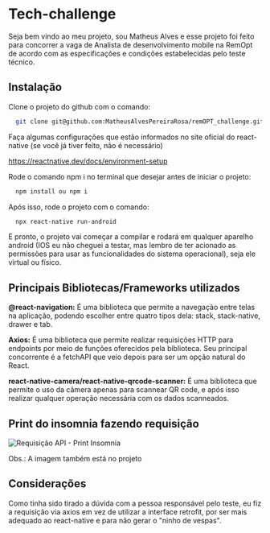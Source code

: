 
# Tech-challenge 

Seja bem vindo ao meu projeto, sou Matheus Alves e esse projeto foi feito para concorrer a vaga de Analista de desenvolvimento mobile na RemOpt de acordo com as especificações e condições estabelecidas pelo teste técnico.

## Instalação

Clone o projeto do github com o comando:

```bash
  git clone git@github.com:MatheusAlvesPereiraRosa/remOPT_challenge.git
```

Faça algumas configurações que estão informados no site oficial do react-native (se você já tiver feito, não é necessário)

https://reactnative.dev/docs/environment-setup

Rode o comando npm i no terminal que desejar antes de iniciar o projeto:

```bash
  npm install ou npm i
```

Após isso, rode o projeto com o comando:

```bash
  npx react-native run-android
```

E pronto, o projeto vai começar a compilar e rodará em qualquer aparelho android (IOS eu não cheguei a testar, mas lembro de ter acionado as permissões para usar as funcionalidades do sistema operacional), seja ele virtual ou físico.
    
## Principais Bibliotecas/Frameworks utilizados

**@react-navigation:** É uma biblioteca que permite a navegação entre telas na aplicação, podendo escolher entre quatro tipos dela: stack, stack-native, drawer e tab.

**Axios:** É uma biblioteca que permite realizar requisições HTTP para endpoints por meio de funções oferecidos pela biblioteca. Seu principal concorrente é a fetchAPI que veio depois para ser um opção natural do React.

**react-native-camera/react-native-qrcode-scanner:** É uma biblioteca que permite o uso da câmera apenas para scannear QR code, e após isso realizar qualquer operação necessária com os dados scanneados.

## Print do insomnia fazendo requisição

![Requisição API - Print Insomnia](https://github.com/MatheusAlvesPereiraRosa/remOPT_challenge/assets/88355395/3b58c068-ddcc-48c9-9097-bb94b271305c)

Obs.: A imagem também está no projeto

## Considerações

Como tinha sido tirado a dúvida com a pessoa responsável pelo teste, eu fiz a requisição via axios em vez de utilizar a interface retrofit, por ser mais adequado ao react-native e para não gerar o "ninho de vespas".


